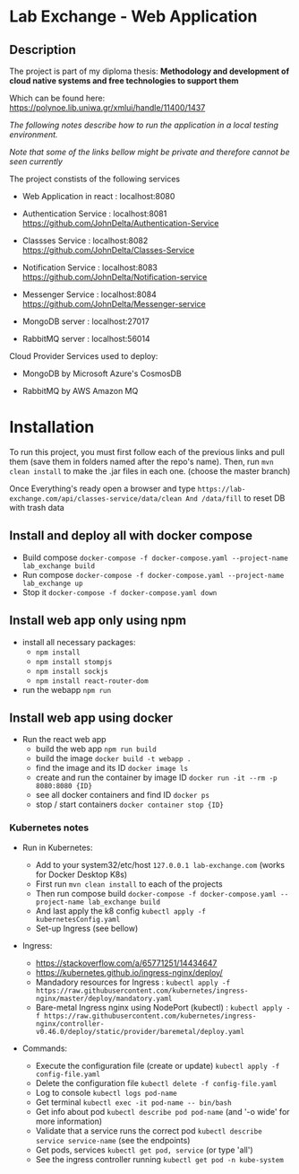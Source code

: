 # Lab Exchange - Web Application

## Description

The project is part of my diploma thesis:  <b>Methodology and development of cloud native systems and free technologies to support them</b>

Which can be found here: https://polynoe.lib.uniwa.gr/xmlui/handle/11400/1437

<i>The following notes describe how to run the application in a local testing environment.</i>

<i>Note that some of the links bellow might be private and therefore cannot be seen currently</i>

The project constists of the following services

- Web Application in react : localhost:8080

- Authentication Service : localhost:8081
  https://github.com/JohnDelta/Authentication-Service

- Classses Service : localhost:8082
  https://github.com/JohnDelta/Classes-Service

- Notification Service : localhost:8083
  https://github.com/JohnDelta/Notification-service

- Messenger Service : localhost:8084
  https://github.com/JohnDelta/Messenger-service

- MongoDB server : localhost:27017

- RabbitMQ server : localhost:56014

Cloud Provider Services used to deploy:

- MongoDB by Microsoft Azure's CosmosDB

- RabbitMQ by AWS Amazon MQ


# Installation

To run this project, you must first follow each of the previous links and pull them (save them in folders named after the repo's name).
Then, run ` mvn clean install ` to make the .jar files in each one. (choose the master branch)

Once Everything's ready open a browser and type  ` https://lab-exchange.com/api/classes-service/data/clean And /data/fill ` to reset DB with trash data

## Install and deploy all with docker compose

- Build compose ``` docker-compose -f docker-compose.yaml --project-name lab_exchange build ```
- Run compose ``` docker-compose -f docker-compose.yaml --project-name lab_exchange up ```
- Stop it ``` docker-compose -f docker-compose.yaml down ```

## Install web app only using npm

- install all necessary packages:
  - `npm install`
  - `npm install stompjs`
  - `npm install sockjs`
  - `npm install react-router-dom`
- run the webapp `npm run`

## Install web app using docker

- Run the react web app
  - build the web app ` npm run build `
  - build the image ``` docker build -t webapp . ```
  - find the image and its ID ``` docker image ls ```
  - create and run the container by image ID ``` docker run -it --rm -p 8080:8080 {ID} ```
  - see all docker containers and find ID ``` docker ps ```
  - stop / start containers ``` docker container stop {ID} ```

### Kubernetes notes

- Run in Kubernetes:
  - Add to your system32/etc/host ` 127.0.0.1 lab-exchange.com ` (works for Docker Desktop K8s)
  - First run ` mvn clean install ` to each of the projects
  - Then run compose build ` docker-compose -f docker-compose.yaml --project-name lab_exchange build `
  - And last apply the k8 config ` kubectl apply -f kubernetesConfig.yaml `
  - Set-up Ingress (see bellow)

- Ingress: 
  - https://stackoverflow.com/a/65771251/14434647
  - https://kubernetes.github.io/ingress-nginx/deploy/
  - Mandadory resources for Ingress : ` kubectl apply -f https://raw.githubusercontent.com/kubernetes/ingress-nginx/master/deploy/mandatory.yaml `
  - Bare-metal Ingress nginx using NodePort (kubectl) : `kubectl apply -f https://raw.githubusercontent.com/kubernetes/ingress-nginx/controller-v0.46.0/deploy/static/provider/baremetal/deploy.yaml`

- Commands:
  - Execute the configuration file (create or update) `kubectl apply -f config-file.yaml`
  - Delete the configuration file `kubectl delete -f config-file.yaml`
  - Log to console `kubectl logs pod-name`
  - Get terminal `kubectl exec -it pod-name -- bin/bash`
  - Get info about pod `kubectl describe pod pod-name` (and '-o wide' for more information)
  - Validate that a service runs the correct pod `kubectl describe service service-name` (see the endpoints) 
  - Get pods, services `kubectl get pod, service` (or type 'all')
  - See the ingress controller running `kubectl get pod -n kube-system`
